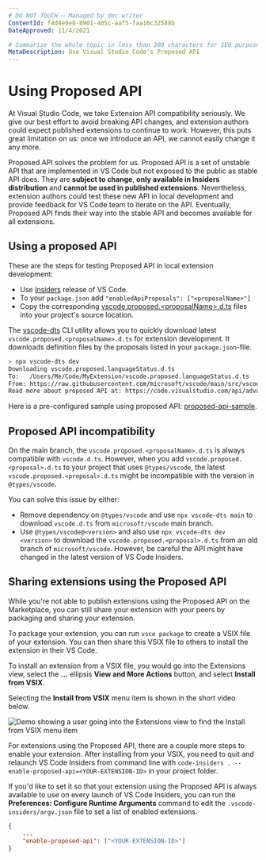 ```yaml
---
# DO NOT TOUCH — Managed by doc writer
ContentId: f4d4e9e0-8901-405c-aaf5-faa16c32588b
DateApproved: 11/4/2021

# Summarize the whole topic in less than 300 characters for SEO purpose
MetaDescription: Use Visual Studio Code's Proposed API
---
```


# Using Proposed API

At Visual Studio Code, we take Extension API compatibility seriously. We give our best effort to avoid breaking API changes, and extension authors could expect published extensions to continue to work. However, this puts great limitation on us: once we introduce an API, we cannot easily change it any more.

Proposed API solves the problem for us. Proposed API is a set of unstable API that are implemented in VS Code but not exposed to the public as stable API does. They are **subject to change**, **only available in Insiders distribution** and **cannot be used in published extensions**. Nevertheless, extension authors could test these new API in local development and provide feedback for VS Code team to iterate on the API. Eventually, Proposed API finds their way into the stable API and becomes available for all extensions.

## Using a proposed API

These are the steps for testing Proposed API in local extension development:

- Use [Insiders](/insiders) release of VS Code.
- To your `package.json` add `"enabledApiProposals": ["<proposalName>"]`
- Copy the corresponding [vscode.proposed.\<proposalName\>.d.ts](https://github.com/microsoft/vscode/blob/main/src/vscode-dts) files into your project's source location.

The [vscode-dts](https://github.com/microsoft/vscode-dts) CLI utility allows you to quickly download latest `vscode.proposed.<proposalName>.d.ts` for extension development. It downloads definition files by the proposals listed in your `package.json`-file.

```bash
> npx vscode-dts dev
Downloading vscode.proposed.languageStatus.d.ts
To:   /Users/Me/Code/MyExtension/vscode.proposed.languageStatus.d.ts
From: https://raw.githubusercontent.com/microsoft/vscode/main/src/vscode-dts/vscode.proposed.languageStatus.d.ts
Read more about proposed API at: https://code.visualstudio.com/api/advanced-topics/using-proposed-api
```

Here is a pre-configured sample using proposed API: [proposed-api-sample](https://github.com/microsoft/vscode-extension-samples/tree/main/proposed-api-sample).

## Proposed API incompatibility

On the main branch, the `vscode.proposed.<proposalName>.d.ts` is always compatible with `vscode.d.ts`. However, when you add `vscode.proposed.<proposal>.d.ts` to your project that uses `@types/vscode`, the latest `vscode.proposed.<proposal>.d.ts` might be incompatible with the version in `@types/vscode`.

You can solve this issue by either:

- Remove dependency on `@types/vscode` and use `npx vscode-dts main` to download `vscode.d.ts` from `microsoft/vscode` main branch.
- Use `@types/vscode@<version>` and also use `npx vscode-dts dev <version>` to download the `vscode.proposed.<proposal>.d.ts` from an old branch of `microsoft/vscode`. However, be careful the API might have changed in the latest version of VS Code Insiders.

## Sharing extensions using the Proposed API

While you're not able to publish extensions using the Proposed API on the Marketplace, you can still share your extension with your peers by packaging and sharing your extension.

To package your extension, you can run `vsce package` to create a VSIX file of your extension. You can then share this VSIX file to others to install the extension in their VS Code.

To install an extension from a VSIX file, you would go into the Extensions view, select the **...** ellipsis **View and More Actions** button, and select **Install from VSIX**.

Selecting the **Install from VSIX** menu item is shown in the short video below.

![Demo showing a user going into the Extensions view to find the Install from VSIX menu item](images/proposed-api/install-from-vsix.gif)

For extensions using the Proposed API, there are a couple more steps to enable your extension. After installing from your VSIX, you need to quit and relaunch VS Code Insiders from command line with `code-insiders . --enable-proposed-api=<YOUR-EXTENSION-ID>` in your project folder.

If you'd like to set it so that your extension using the Proposed API is always available to use on every launch of VS Code Insiders, you can run the **Preferences: Configure Runtime Arguments** command to edit the `.vscode-insiders/argv.json` file to set a list of enabled extensions.

```json
{
    ...
    "enable-proposed-api": ["<YOUR-EXTENSION-ID>"]
}
```
